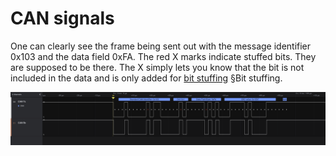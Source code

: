 # CAN signals
One can clearly see the frame being sent out with the message identifier 0x103 and the data field 0xFA.
The red X marks indicate stuffed bits. 
They are supposed to be there. 
The X simply lets you know that the bit is not included in the data and is only added for [bit stuffing](https://en.wikipedia.org/wiki/CAN_bus) §Bit stuffing.

![CANsignals](LoopbackCANsignals.png)